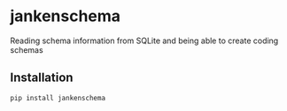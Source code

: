 # jankenschema
Reading schema information from SQLite and being able to create coding schemas

## Installation
```bash
pip install jankenschema
```
